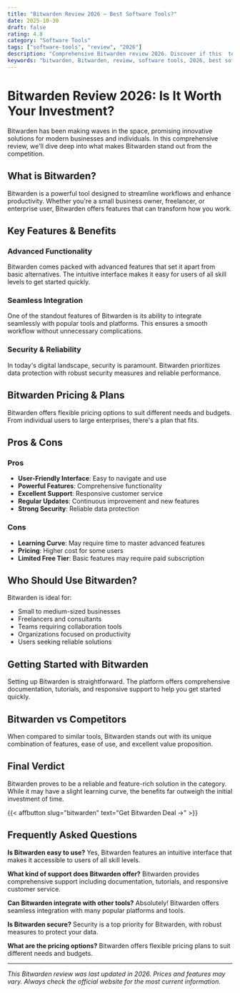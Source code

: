 ```yaml
---
title: "Bitwarden Review 2026 – Best Software Tools?"
date: 2025-10-30
draft: false
rating: 4.8
category: "Software Tools"
tags: ["software-tools", "review", "2026"]
description: "Comprehensive Bitwarden review 2026. Discover if this  tool is the best choice for your needs."
keywords: "bitwarden, Bitwarden, review, software tools, 2026, best software tools"
---
```


# Bitwarden Review 2026: Is It Worth Your Investment?

Bitwarden has been making waves in the  space, promising innovative solutions for modern businesses and individuals. In this comprehensive review, we'll dive deep into what makes Bitwarden stand out from the competition.

## What is Bitwarden?

Bitwarden is a powerful  tool designed to streamline workflows and enhance productivity. Whether you're a small business owner, freelancer, or enterprise user, Bitwarden offers features that can transform how you work.

## Key Features & Benefits

### Advanced Functionality
Bitwarden comes packed with advanced features that set it apart from basic alternatives. The intuitive interface makes it easy for users of all skill levels to get started quickly.

### Seamless Integration
One of the standout features of Bitwarden is its ability to integrate seamlessly with popular tools and platforms. This ensures a smooth workflow without unnecessary complications.

### Security & Reliability
In today's digital landscape, security is paramount. Bitwarden prioritizes data protection with robust security measures and reliable performance.

## Bitwarden Pricing & Plans

Bitwarden offers flexible pricing options to suit different needs and budgets. From individual users to large enterprises, there's a plan that fits.

## Pros & Cons

### Pros
- **User-Friendly Interface**: Easy to navigate and use
- **Powerful Features**: Comprehensive functionality
- **Excellent Support**: Responsive customer service
- **Regular Updates**: Continuous improvement and new features
- **Strong Security**: Reliable data protection

### Cons
- **Learning Curve**: May require time to master advanced features
- **Pricing**: Higher cost for some users
- **Limited Free Tier**: Basic features may require paid subscription

## Who Should Use Bitwarden?

Bitwarden is ideal for:
- Small to medium-sized businesses
- Freelancers and consultants
- Teams requiring collaboration tools
- Organizations focused on productivity
- Users seeking reliable  solutions

## Getting Started with Bitwarden

Setting up Bitwarden is straightforward. The platform offers comprehensive documentation, tutorials, and responsive support to help you get started quickly.

## Bitwarden vs Competitors

When compared to similar tools, Bitwarden stands out with its unique combination of features, ease of use, and excellent value proposition.

## Final Verdict

Bitwarden proves to be a reliable and feature-rich solution in the  category. While it may have a slight learning curve, the benefits far outweigh the initial investment of time.

{{< affbutton slug="bitwarden" text="Get Bitwarden Deal →" >}}

## Frequently Asked Questions

**Is Bitwarden easy to use?**
Yes, Bitwarden features an intuitive interface that makes it accessible to users of all skill levels.

**What kind of support does Bitwarden offer?**
Bitwarden provides comprehensive support including documentation, tutorials, and responsive customer service.

**Can Bitwarden integrate with other tools?**
Absolutely! Bitwarden offers seamless integration with many popular platforms and tools.

**Is Bitwarden secure?**
Security is a top priority for Bitwarden, with robust measures to protect your data.

**What are the pricing options?**
Bitwarden offers flexible pricing plans to suit different needs and budgets.

---

*This Bitwarden review was last updated in 2026. Prices and features may vary. Always check the official website for the most current information.*
